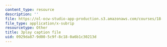 ```yaml
---
content_type: resource
description: ''
file: https://ol-ocw-studio-app-production.s3.amazonaws.com/courses/18-01sc-single-variable-calculus-fall-2010/0929da879d005c9f8c180a6b1c30213d_jBkXbAgMj6s.vtt
file_type: application/x-subrip
resourcetype: Other
title: 3play caption file
uid: 0929da87-9d00-5c9f-8c18-0a6b1c30213d
---
```

